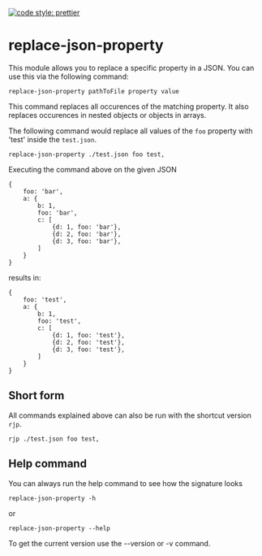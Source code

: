 [![code style: prettier](https://img.shields.io/badge/code_style-prettier-ff69b4.svg?style=flat-square)](https://github.com/prettier/prettier)

# replace-json-property
This module allows you to replace a specific property in a JSON.
You can use this via the following command:

```
replace-json-property pathToFile property value
```

This command replaces all occurences of the matching property. It also replaces
occurences in nested objects or objects in arrays.

The following command would replace all values of the `foo` property with 'test' inside the `test.json`.
```
replace-json-property ./test.json foo test,
```
Executing the command above on the given JSON
```
{
    foo: 'bar',
    a: {
        b: 1,
        foo: 'bar',
        c: [
            {d: 1, foo: 'bar'},
            {d: 2, foo: 'bar'},
            {d: 3, foo: 'bar'},
        ]
    }
}
```
results in:

```
{
    foo: 'test',
    a: {
        b: 1,
        foo: 'test',
        c: [
            {d: 1, foo: 'test'},
            {d: 2, foo: 'test'},
            {d: 3, foo: 'test'},
        ]
    }
}
```
## Short form
All commands explained above can also be run with the shortcut version `rjp`.
```
rjp ./test.json foo test,
```
## Help command
You can always run the help command to see how the signature looks
```
replace-json-property -h
```
or
```
replace-json-property --help
```
To get the current version use the --version or -v command.

